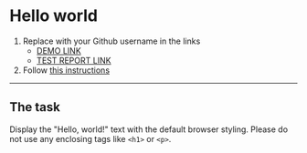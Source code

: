 # Hello world
1. Replace  with your Github username in the links
    - [DEMO LINK](https://nazmeln.github.io/layout_hello-world/) <br>
    - [TEST REPORT LINK](https://nazmeln.github.io/layout_hello-world/report/html_report/)
2. Follow [this instructions](https://mate-academy.github.io/layout_task-guideline/)
___

## The task 
Display the "Hello, world!" text with the default browser styling. Please do not 
use any enclosing tags like `<h1>` or `<p>`.
